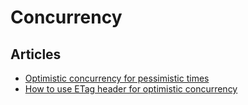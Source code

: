 # Concurrency 

## Articles
- [Optimistic concurrency for pessimistic times](https://event-driven.io/en/optimistic_concurrency_for_pessimistic_times/)
- [How to use ETag header for optimistic concurrency](https://event-driven.io/en/how_to_use_etag_header_for_optimistic_concurrency/)
